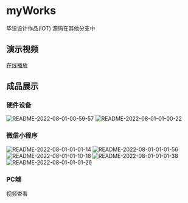 # myWorks

毕设设计作品(IOT)
源码在其他分支中

## 演示视频

[在线播放](http://licc.cloud/resource/IOT_Demo.mp4)

## 成品展示

### 硬件设备

![README-2022-08-01-00-59-57](https://raw.staticdn.net/dreamChaser-lcc/typora-cloudImages/master/works/README-2022-08-01-00-59-57.jpg)
![README-2022-08-01-01-00-22](https://raw.staticdn.net/dreamChaser-lcc/typora-cloudImages/master/works/README-2022-08-01-01-00-22.jpg)

### 微信小程序

![README-2022-08-01-01-01-14](https://raw.staticdn.net/dreamChaser-lcc/typora-cloudImages/master/works/README-2022-08-01-01-01-14.jpg)
![README-2022-08-01-01-01-56](https://raw.staticdn.net/dreamChaser-lcc/typora-cloudImages/master/works/README-2022-08-01-01-01-56.jpg)
![README-2022-08-01-01-10-18](https://raw.staticdn.net/dreamChaser-lcc/typora-cloudImages/master/works/README-2022-08-01-01-10-18.jpg)
![README-2022-08-01-01-01-38](https://raw.staticdn.net/dreamChaser-lcc/typora-cloudImages/master/works/README-2022-08-01-01-01-38.jpg)
![README-2022-08-01-01-01-26](https://raw.staticdn.net/dreamChaser-lcc/typora-cloudImages/master/works/README-2022-08-01-01-01-26.jpg)

### PC端

视频查看
